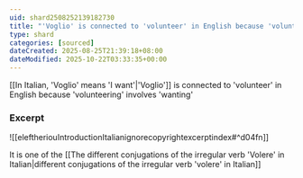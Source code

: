 ```yaml
---
uid: shard2508252139182730
title: "'Voglio' is connected to 'volunteer' in English because 'volunteering' involves 'wanting'"
type: shard
categories: [sourced]
dateCreated: 2025-08-25T21:39:18+08:00
dateModified: 2025-10-22T03:33:35+00:00
---
```

[[In Italian, 'Voglio' means 'I want'|'Voglio']] is connected to 'volunteer' in English because 'volunteering' involves 'wanting'

### Excerpt
![[eleftheriouIntroductionItalianignorecopyrightexcerptindex#^d04fn]]

It is one of the [[The different conjugations of the irregular verb 'Volere' in Italian|different conjugations of the irregular verb 'volere' in Italian]]